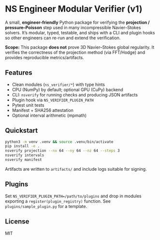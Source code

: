 # NS Engineer Modular Verifier (v1)

A small, **engineer-friendly** Python package for verifying the **projection / pressure–Poisson** step used in many incompressible Navier–Stokes solvers. It’s modular, typed, testable, and ships with a CLI and plugin hooks so other engineers can re-run and extend the verification.

**Scope:** This package **does not** prove 3D Navier–Stokes global regularity. It verifies the correctness of the projection method (via FFT/Hodge) and provides reproducible metrics/artifacts.

## Features
- Clean modules (`ns_verifier/*`) with type hints
- CPU (NumPy) by default; optional GPU (CuPy) backend
- CLI: `nsverify` for running checks and producing JSON artifacts
- Plugin hook via `NS_VERIFIER_PLUGIN_PATH`
- Pytest unit tests
- Manifest + SHA256 attestation
- Optional interval arithmetic (mpmath)

## Quickstart
```bash
python3 -m venv .venv && source .venv/bin/activate
pip install -e .
nsverify projection --nx 64 --ny 64 --nz 64 --steps 3
nsverify intervals
nsverify manifest
```

Artifacts are written to `artifacts/` and include logs suitable for signing.

## Plugins
Set `NS_VERIFIER_PLUGIN_PATH=/path/to/plugins` and drop in modules exporting a `register(plugin_registry)` function. See `plugins/sample_plugin.py` for a template.

## License
MIT
